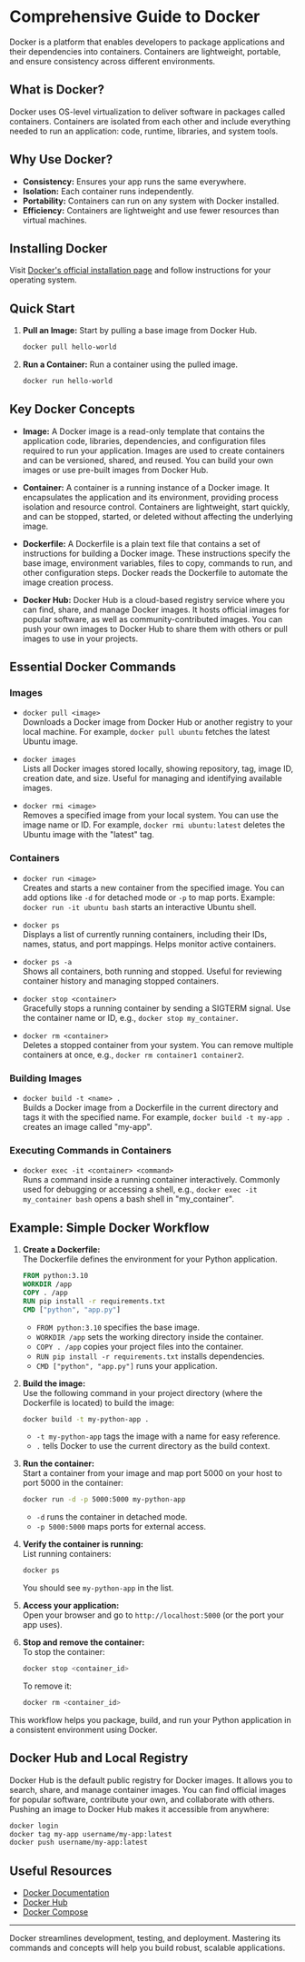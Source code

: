 # Comprehensive Guide to Docker

Docker is a platform that enables developers to package applications and their dependencies into containers. Containers are lightweight, portable, and ensure consistency across different environments.

## What is Docker?

Docker uses OS-level virtualization to deliver software in packages called containers. Containers are isolated from each other and include everything needed to run an application: code, runtime, libraries, and system tools.

## Why Use Docker?

- **Consistency:** Ensures your app runs the same everywhere.
- **Isolation:** Each container runs independently.
- **Portability:** Containers can run on any system with Docker installed.
- **Efficiency:** Containers are lightweight and use fewer resources than virtual machines.

## Installing Docker

Visit [Docker's official installation page](https://docs.docker.com/get-docker/) and follow instructions for your operating system.

## Quick Start

1. **Pull an Image:** Start by pulling a base image from Docker Hub.
   ```bash
   docker pull hello-world
   ```
2. **Run a Container:** Run a container using the pulled image.
   ```bash
   docker run hello-world
   ```

## Key Docker Concepts

- **Image:** A Docker image is a read-only template that contains the application code, libraries, dependencies, and configuration files required to run your application. Images are used to create containers and can be versioned, shared, and reused. You can build your own images or use pre-built images from Docker Hub.

- **Container:** A container is a running instance of a Docker image. It encapsulates the application and its environment, providing process isolation and resource control. Containers are lightweight, start quickly, and can be stopped, started, or deleted without affecting the underlying image.

- **Dockerfile:** A Dockerfile is a plain text file that contains a set of instructions for building a Docker image. These instructions specify the base image, environment variables, files to copy, commands to run, and other configuration steps. Docker reads the Dockerfile to automate the image creation process.

- **Docker Hub:** Docker Hub is a cloud-based registry service where you can find, share, and manage Docker images. It hosts official images for popular software, as well as community-contributed images. You can push your own images to Docker Hub to share them with others or pull images to use in your projects.

## Essential Docker Commands
### Images

- `docker pull <image>`  
    Downloads a Docker image from Docker Hub or another registry to your local machine. For example, `docker pull ubuntu` fetches the latest Ubuntu image.

- `docker images`  
    Lists all Docker images stored locally, showing repository, tag, image ID, creation date, and size. Useful for managing and identifying available images.

- `docker rmi <image>`  
    Removes a specified image from your local system. You can use the image name or ID. For example, `docker rmi ubuntu:latest` deletes the Ubuntu image with the "latest" tag.

### Containers

- `docker run <image>`  
    Creates and starts a new container from the specified image. You can add options like `-d` for detached mode or `-p` to map ports. Example: `docker run -it ubuntu bash` starts an interactive Ubuntu shell.

- `docker ps`  
    Displays a list of currently running containers, including their IDs, names, status, and port mappings. Helps monitor active containers.

- `docker ps -a`  
    Shows all containers, both running and stopped. Useful for reviewing container history and managing stopped containers.

- `docker stop <container>`  
    Gracefully stops a running container by sending a SIGTERM signal. Use the container name or ID, e.g., `docker stop my_container`.

- `docker rm <container>`  
    Deletes a stopped container from your system. You can remove multiple containers at once, e.g., `docker rm container1 container2`.

### Building Images

- `docker build -t <name> .`  
    Builds a Docker image from a Dockerfile in the current directory and tags it with the specified name. For example, `docker build -t my-app .` creates an image called "my-app".

### Executing Commands in Containers

- `docker exec -it <container> <command>`  
    Runs a command inside a running container interactively. Commonly used for debugging or accessing a shell, e.g., `docker exec -it my_container bash` opens a bash shell in "my_container".

## Example: Simple Docker Workflow

1. **Create a Dockerfile:**  
    The Dockerfile defines the environment for your Python application.  
    ```dockerfile
    FROM python:3.10
    WORKDIR /app
    COPY . /app
    RUN pip install -r requirements.txt
    CMD ["python", "app.py"]
    ```
    - `FROM python:3.10` specifies the base image.
    - `WORKDIR /app` sets the working directory inside the container.
    - `COPY . /app` copies your project files into the container.
    - `RUN pip install -r requirements.txt` installs dependencies.
    - `CMD ["python", "app.py"]` runs your application.

2. **Build the image:**  
    Use the following command in your project directory (where the Dockerfile is located) to build the image:
    ```bash
    docker build -t my-python-app .
    ```
    - `-t my-python-app` tags the image with a name for easy reference.
    - `.` tells Docker to use the current directory as the build context.

3. **Run the container:**  
    Start a container from your image and map port 5000 on your host to port 5000 in the container:
    ```bash
    docker run -d -p 5000:5000 my-python-app
    ```
    - `-d` runs the container in detached mode.
    - `-p 5000:5000` maps ports for external access.

4. **Verify the container is running:**  
    List running containers:
    ```bash
    docker ps
    ```
    You should see `my-python-app` in the list.

5. **Access your application:**  
    Open your browser and go to `http://localhost:5000` (or the port your app uses).

6. **Stop and remove the container:**  
    To stop the container:
    ```bash
    docker stop <container_id>
    ```
    To remove it:
    ```bash
    docker rm <container_id>
    ```

This workflow helps you package, build, and run your Python application in a consistent environment using Docker.



## Docker Hub and Local Registry
Docker Hub is the default public registry for Docker images. It allows you to search, share, and manage container images. You can find official images for popular software, contribute your own, and collaborate with others. Pushing an image to Docker Hub makes it accessible from anywhere:

```bash
docker login
docker tag my-app username/my-app:latest
docker push username/my-app:latest
```

## Useful Resources

- [Docker Documentation](https://docs.docker.com/)
- [Docker Hub](https://hub.docker.com/)
- [Docker Compose](https://docs.docker.com/compose/)


---

Docker streamlines development, testing, and deployment. Mastering its commands and concepts will help you build robust, scalable applications.


